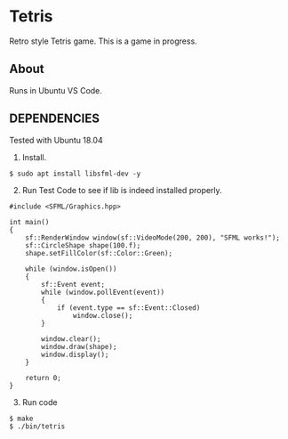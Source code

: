 # Tetris
Retro style Tetris game. This is a game in progress.
## About
Runs in Ubuntu VS Code.
## DEPENDENCIES
Tested with Ubuntu 18.04
1. Install.
```
$ sudo apt install libsfml-dev -y
```
2. Run Test Code to see if lib is indeed installed properly.
```
#include <SFML/Graphics.hpp>

int main()
{
    sf::RenderWindow window(sf::VideoMode(200, 200), "SFML works!");
    sf::CircleShape shape(100.f);
    shape.setFillColor(sf::Color::Green);

    while (window.isOpen())
    {
        sf::Event event;
        while (window.pollEvent(event))
        {
            if (event.type == sf::Event::Closed)
                window.close();
        }

        window.clear();
        window.draw(shape);
        window.display();
    }

    return 0;
}
```
3. Run code
```
$ make
$ ./bin/tetris
```